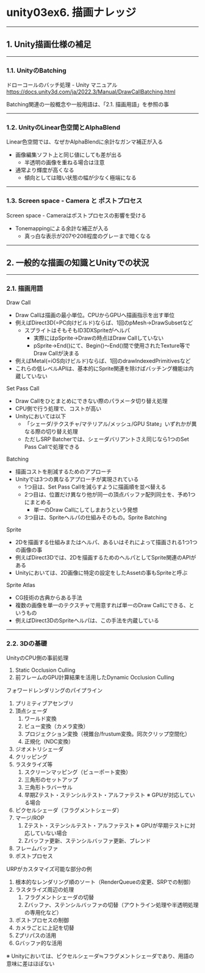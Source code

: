 # unity03ex6. 描画ナレッジ
________________________________________
## 1. Unity描画仕様の補足
________________________________________
### 1.1. UnityのBatching

ドローコールのバッチ処理 - Unity マニュアル
https://docs.unity3d.com/ja/2022.3/Manual/DrawCallBatching.html

Batching関連の一般概念や一般用語は、「2.1. 描画用語」を参照の事

________________________________________
### 1.2. UnityのLinear色空間とAlphaBlend

Linear色空間では、なぜかAlphaBlendに余計なガンマ補正が入る

- 画像編集ソフト上と同じ値にしても差が出る
    - 半透明の画像を重ねる場合は注意
- 通常より輝度が高くなる
    - 傾向としては暗い状態の幅が少なく極端になる

________________________________________
### 1.3. Screen space - Camera と ポストプロセス

Screen space - Cameraはポストプロセスの影響を受ける

- Tonemappingによる余計な補正が入る
    - 真っ白な表示が207や208程度のグレーまで暗くなる

________________________________________
## 2. 一般的な描画の知識とUnityでの状況
________________________________________
### 2.1. 描画用語

Draw Call

- Draw Callは描画の最小単位。CPUからGPUへ描画指示を出す単位
- 例えばDirect3D(=PC向けビルド)ならば、1回のpMesh->DrawSubsetなど
    - スプライトはそもそもID3DXSpriteがヘルパ
        - 実際にはpSprite->Drawの時点はDraw Callしていない
        - pSprite->End()にて、Begin()～End()間で使用されたTexture等でDraw Callが決まる
- 例えばMetal(=iOS向けビルド)ならば、1回のdrawIndexedPrimitivesなど
- これらの低レベルAPIは、基本的にSprite関連を除けばバッチング機能は内蔵していない

Set Pass Call

- Draw Callをひとまとめにできない際のパラメータ切り替え処理
- CPU側で行う処理で、コストが高い
- Unityにおいては以下
    - 「シェーダ/テクスチャ/マテリアル/メッシュ/GPU State」いずれかが異なる際の切り替え処理
    - ただしSRP Batcherでは、シェーダバリアントさえ同じなら1つのSet Pass Callで処理できる

Batching

- 描画コストを削減するためのアプローチ
- Unityでは3つの異なるアプローチが実現されている
    - 1つ目は、Set Pass Callを減らすように描画順を並べ替える
    - 2つ目は、位置だけ異なり他が同一の頂点バッファ配列同士を、予め1つにまとめる
        - 単一のDraw Callにしてしまおうという発想
    - 3つ目は、Spriteヘルパの仕組みそのもの。Sprite Batching

Sprite

- 2Dを描画する仕組みまたはヘルパ、あるいはそれによって描画される1つ1つの画像の事
- 例えばDirect3Dでは、2Dを描画するためのヘルパとしてSprite関連のAPIがある
- Unityにおいては、2D画像に特定の設定をしたAssetの事もSpriteと呼ぶ

Sprite Atlas

- CG技術の古典からある手法
- 複数の画像を単一のテクスチャで用意すれば単一のDraw Callにできる、というもの
- 例えばDirect3DのSpriteヘルパは、この手法を内蔵している

________________________________________
### 2.2. 3Dの基礎

UnityのCPU側の事前処理

1. Static Occlusion Culling
2. 前フレームのGPU計算結果を活用したDynamic Occlusion Culling 

フォワードレンダリングのパイプライン

1. プリミティブアセンブリ
2. 頂点シェーダ
    1. ワールド変換
    2. ビュー変換（カメラ変換）
    3. プロジェクション変換（視錐台/frustum変換。同次クリップ空間化）
    4. 正規化（NDC変換）
3. ジオメトリシェーダ
4. クリッピング
5. ラスタライズ等
    1. スクリーンマッピング（ビューポート変換）
    2. 三角形のセットアップ
    3. 三角形トラバーサル
    4. 早期Zテスト・ステンシルテスト・アルファテスト ※ GPUが対応している場合
6. ピクセルシェーダ（フラグメントシェーダ）
7. マージ/ROP
    1. Zテスト・ステンシルテスト・アルファテスト ※ GPUが早期テストに対応していない場合
    2. Zバッファ更新、ステンシルバッファ更新、ブレンド
8. フレームバッファ
9. ポストプロセス

URPがカスタマイズ可能な部分の例

1. 根本的なレンダリング順のソート（RenderQueueの変更、SRPでの制御）
2. ラスタライズ周辺の処理
    1. フラグメントシェーダの切替
    2. Zバッファ、ステンシルバッファの切替（アウトライン処理や半透明処理の専用化など）
3. ポストプロセスの制御
4. カメラごとに上記を切替
5. Zプリパスの活用
6. Gバッファ的な活用

※ Unityにおいては、ピクセルシェーダ≒フラグメントシェーダであり、用語の意味に差はほぼない